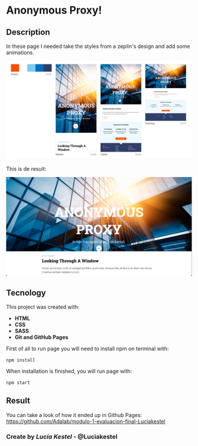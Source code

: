 # Anonymous Proxy!

## Description

In these page I needed take the styles from a zeplin's design and add some animations.

![Page image](./src/images/zeplin.png)

This is de result:

![Page image](./src/images/readme-page.png)

## Tecnology

This project was created with:

- **HTML**
- **CSS**
- **SASS**
- **Git and GitHub Pages**

First of all to run page you will need to install npm on terminal with:

    npm install

When installation is finished, you will run page with:

    npm start

## Result

You can take a look of how it ended up in Github Pages: https://github.com/Adalab/modulo-1-evaluacion-final-Luciakestel

### Create by _Lucía Kestel_ - @Luciakestel
